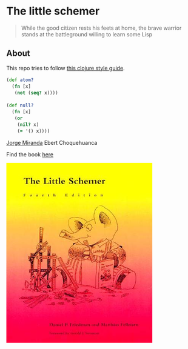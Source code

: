# The little schemer

> While the good citizen rests his feets at home,
> the brave warrior stands at the battleground willing to learn some Lisp

## About

This repo tries to follow [this clojure style guide](https://github.com/bbatsov/clojure-style-guide).


```clojure
(def atom?
  (fn [x]
   (not (seq? x))))

(def null?
  (fn [x]
   (or
    (nil? x)
    (= '() x))))
```

[Jorge Miranda](peppa-peddler.github.io)
Ebert Choquehuanca

Find the book
[here](https://www.amazon.com/Little-Schemer-Daniel-P-Friedman/dp/0262560992/ref=sr_1_1?ie=UTF8&qid=1473739422&sr=8-1&keywords=little+schemer)

![cover](/img/readimg.jpg)
